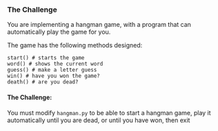 ### The Challenge

You are implementing a hangman game, with a program that can automatically play the game for you.

The game has the following methods designed:
```
start() # starts the game
word() # shows the current word
guess() # make a letter guess
win() # have you won the game?
death() # are you dead?
```

#### The Challenge:
You must modify `hangman.py` to be able to start a hangman game, play it automatically until you are dead, or until you have won, then exit

